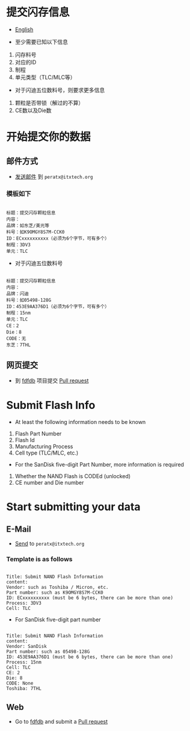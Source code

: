 # 提交闪存信息

* [English](#submit-flash-info)

* 至少需要已知以下信息

1. 闪存料号
1. 对应的ID
1. 制程
1. 单元类型（TLC/MLC等）

* 对于闪迪五位数料号，则要求更多信息

1. 颗粒是否带锁（解过的不算）
1. CE数以及Die数

# 开始提交你的数据

## 邮件方式

* [发送邮件](mailto:peratx@itxtech.org) 到 `peratx@itxtech.org`

### 模板如下

```text

标题：提交闪存颗粒信息
内容：
品牌：如东芝/美光等
料号：如K9OMGY8S7M-CCK0
ID：ECxxxxxxxxxx（必须为6个字节，可有多个）
制程：3DV3
单元：TLC

```
* 对于闪迪五位数料号

```text

标题：提交闪存颗粒信息
内容：
品牌：闪迪
料号：如05498-128G
ID：453E9AA376D1（必须为6个字节，可有多个）
制程：15nm
单元：TLC
CE：2
Die：8
CODE：无
东芝：7THL

```

## 网页提交

* 到 [fdfdb](https://github.com/iTXTech/fdfdb) 项目提交 [Pull request](https://github.com/iTXTech/fdfdb/pulls)

# Submit Flash Info

* At least the following information needs to be known

1. Flash Part Number
1. Flash Id
1. Manufacturing Process
1. Cell type (TLC/MLC, etc.)

* For the SanDisk five-digit Part Number, more information is required

1. Whether the NAND Flash is CODEd (unlocked)
1. CE number and Die number

# Start submitting your data

## E-Mail

* [Send](mailto:peratx@itxtech.org) to `peratx@itxtech.org`

### Template is as follows

```text

Title: Submit NAND Flash Information
content:
Vendor: such as Toshiba / Micron, etc.
Part number: such as K9OMGY8S7M-CCK0
ID: ECxxxxxxxxxx (must be 6 bytes, there can be more than one)
Process: 3DV3
Cell: TLC

```
* For SanDisk five-digit part number

```text

Title: Submit NAND Flash Information
content:
Vendor: SanDisk
Part number: such as 05498-128G
ID: 453E9AA376D1 (must be 6 bytes, there can be more than one)
Process: 15nm
Cell: TLC
CE: 2
Die: 8
CODE: None
Toshiba: 7THL

```

## Web

* Go to [fdfdb](https://github.com/iTXTech/fdfdb) and submit a [Pull request](https://github.com/iTXTech/fdfdb/pulls)
